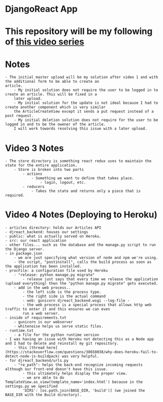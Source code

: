 # DjangoReact App

# This repository will be my following of [this video series](https://www.youtube.com/playlist?list=PLLRM7ROnmA9FxCtnLoIHAs6hIkJyd1dEx)

# Notes
    - The initial master upload will be my solution after video 1 and with the additional form to be able to create an 
    article.
        - My initial solution does not require the user to be logged in to create an article. This will be fixed in a 
        later upload.
        - My initial solution for the update is not ideal because I had to create another component which is very similar
        the ArticleCreateView except it sends a put request instead of a post request.
        - My initial deletion solution does not require for the user to be logged in and to be the owener of the article.
        I will work towards resolving this issue with a later upload.
        
        
# Video 3 Notes
    - The store directory is something react redux uses to maintain the state for the entire application.
        - Store is broken into two parts
            - actions
                - Something we want to define that takes place.
                    - login, logout, etc.
            - reducers            
                - Takes the state and returns only a piece that is required.
                
                
# Video 4 Notes (Deploying to Heroku)
    - articles directory: holds our Articles API
    - djreact_backend: houses our settings
    - public: what is actually served on Heroku.
    - src: our react application
    - other files... such as the database and the manage.py script to run the Django server.
    - in package.json
        - we are just specifying what version of node and npm we're using.
        - the script, "postinstall", calls the build process as soon as the application has been installed.
    - procFile: a configuration file used by Heroku
        - "release: python manage.py migrate"
            - release just says that every time we release the application (upload everything) then the "python manage.py migrate" gets executed. 
        - add in the web process..
            - the left side is the process type.
            - the right side is the actual command
            - web: gunicorn djreact_backend.wsgi --log-file -
            - the web process is a special process that allows http web traffic to enter it and this ensures we can even
            run a web server.  
    - inside of requirements.txt
        - gunicorn is our webserver
        - whitenoise helps us serve static files.
    - runtime.txt
        - a file for the python runtime version
    - I was having an issue with Heroku not detecting this as a Node app and I had to delete and reinstall my git repository.
        - this [thread here](https://stackoverflow.com/questions/38658038/why-does-heroku-fail-to-detect-node-js-buildpack) was very helpful.
    - for djreact_backend/urls.py
        - "re_path": helps the back-end recognize incoming requests although our front-end doesn't have this issue.
            - this ultimately helps display the proper view.
            - we are able to do TemplateView.as_view(template_name='index.html') because in the settings.py we specified
            'DIRS': [os.path.join(BASE_DIR, 'build')] (we joined the BASE_DIR with the Build directory).